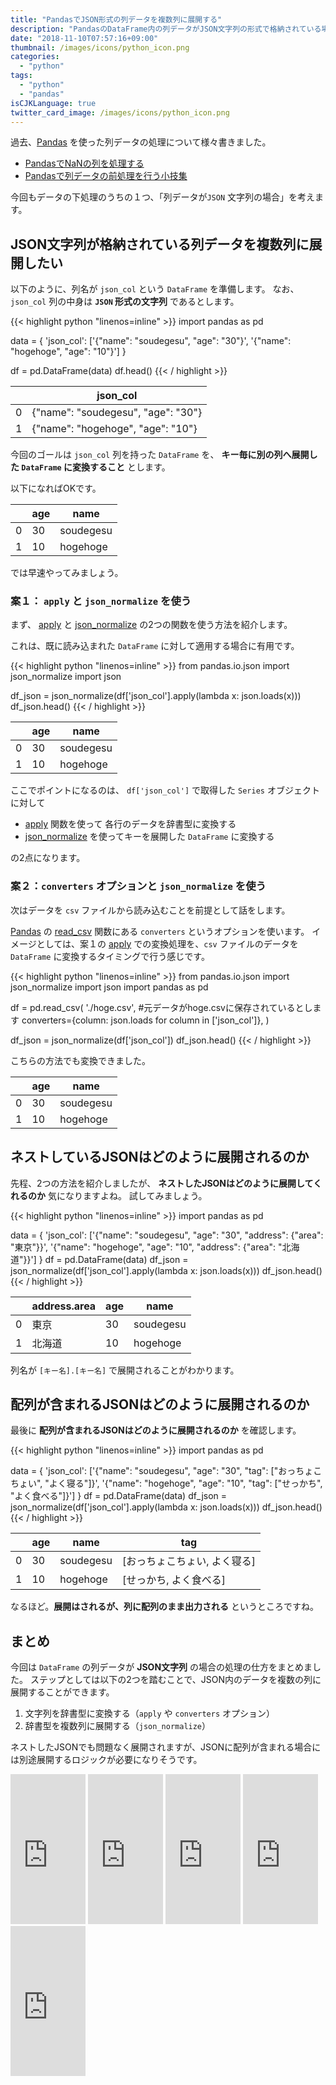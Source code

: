```yaml
---
title: "PandasでJSON形式の列データを複数列に展開する"
description: "PandasのDataFrame内の列データがJSON文字列の形式で格納されている場合に複数列にデータを展開したい場合の対処法を紹介します。自前の変換ロジックを挟む必要がありますが、特徴量エンジニアリングを行う上で便利な手法なのでおすすめです。"
date: "2018-11-10T07:57:16+09:00"
thumbnail: /images/icons/python_icon.png
categories:
  - "python"
tags:
  - "python"
  - "pandas"
isCJKLanguage: true
twitter_card_image: /images/icons/python_icon.png
---
```


過去、[Pandas](https://pandas.pydata.org/) を使った列データの処理について様々書きました。

* [PandasでNaNの列を処理する](/post/python/pandas_with_nan_columns/)
* [Pandasで列データの前処理を行う小技集](/post/python/pandas-preprocess-columns/)

今回もデータの下処理のうちの１つ、「列データが`JSON` 文字列の場合」を考えます。

## JSON文字列が格納されている列データを複数列に展開したい

以下のように、列名が `json_col` という `DataFrame` を準備します。
なお、 `json_col` 列の中身は **`JSON` 形式の文字列** であるとします。

{{< highlight python "linenos=inline" >}}
import pandas as pd

data = {
    'json_col': ['{"name": "soudegesu", "age": "30"}', '{"name": "hogehoge", "age": "10"}']
}

df = pd.DataFrame(data)
df.head()
{{< / highlight >}}

|	   |json_col                             |
|----|-------------------------------------|
|0   |	{"name": "soudegesu", "age": "30"} |
|1   |	{"name": "hogehoge", "age": "10"}  |

今回のゴールは `json_col` 列を持った `DataFrame` を、 **キー毎に別の列へ展開した `DataFrame` に変換すること** とします。

以下になればOKです。

|	    |age|	name|
|-----|-----|-----|
|0	  |30|	soudegesu|
|1	  |10|	hogehoge|

では早速やってみましょう。

### 案１： `apply` と `json_normalize` を使う

まず、 [apply](https://pandas.pydata.org/pandas-docs/stable/generated/pandas.DataFrame.apply.html) と [json_normalize](https://pandas.pydata.org/pandas-docs/version/0.22/generated/pandas.io.json.json_normalize.html) の2つの関数を使う方法を紹介します。

これは、既に読み込まれた `DataFrame` に対して適用する場合に有用です。

{{< highlight python "linenos=inline" >}}
from pandas.io.json import json_normalize
import json 

df_json = json_normalize(df['json_col'].apply(lambda x: json.loads(x)))
df_json.head()
{{< / highlight >}}

|	    |age|	name|
|-----|-----|-----|
|0	  |30|	soudegesu|
|1	  |10|	hogehoge|

ここでポイントになるのは、 `df['json_col']` で取得した `Series` オブジェクトに対して

*  [apply](https://pandas.pydata.org/pandas-docs/stable/generated/pandas.DataFrame.apply.html) 関数を使って
各行のデータを辞書型に変換する
* [json_normalize](https://pandas.pydata.org/pandas-docs/version/0.22/generated/pandas.io.json.json_normalize.html) を使ってキーを展開した `DataFrame` に変換する

の2点になります。

### 案２：`converters` オプションと `json_normalize` を使う

次はデータを `csv` ファイルから読み込むことを前提として話をします。

[Pandas](https://pandas.pydata.org/) の [read_csv](https://pandas.pydata.org/pandas-docs/stable/generated/pandas.read_csv.html) 関数にある `converters` というオプションを使います。
イメージとしては、案１の [apply](https://pandas.pydata.org/pandas-docs/stable/generated/pandas.DataFrame.apply.html) での変換処理を、`csv` ファイルのデータを `DataFrame` に変換するタイミングで行う感じです。

{{< highlight python "linenos=inline" >}}
from pandas.io.json import json_normalize
import json 
import pandas as pd

df = pd.read_csv(
    './hoge.csv',  #元データがhoge.csvに保存されているとします
    converters={column: json.loads for column in ['json_col']},
)

df_json = json_normalize(df['json_col'])
df_json.head()
{{< / highlight >}}

こちらの方法でも変換できました。

|	    |age|	name|
|-----|-----|-----|
|0	  |30|	soudegesu|
|1	  |10|	hogehoge|


## ネストしているJSONはどのように展開されるのか

先程、2つの方法を紹介しましたが、 **ネストしたJSONはどのように展開してくれるのか** 気になりますよね。
試してみましょう。

{{< highlight python "linenos=inline" >}}
import pandas as pd

data = {
    'json_col': ['{"name": "soudegesu", "age": "30", "address": {"area": "東京"}}', '{"name": "hogehoge", "age": "10", "address": {"area": "北海道"}}']
}
df = pd.DataFrame(data)
df_json = json_normalize(df['json_col'].apply(lambda x: json.loads(x)))
df_json.head()
{{< / highlight >}}

|	  |address.area|	age|	    name|
|---|------------|-----|----------|
|0	|東京         |	  30|	soudegesu|
|1	|北海道       |	  10|	 hogehoge|

列名が `[キー名].[キー名]` で展開されることがわかります。

## 配列が含まれるJSONはどのように展開されるのか

最後に **配列が含まれるJSONはどのように展開されるのか** を確認します。

{{< highlight python "linenos=inline" >}}
import pandas as pd

data = {
    'json_col': ['{"name": "soudegesu", "age": "30", "tag": ["おっちょこちょい", "よく寝る"]}', '{"name": "hogehoge", "age": "10", "tag": ["せっかち", "よく食べる"]}']
}
df = pd.DataFrame(data)
df_json = json_normalize(df['json_col'].apply(lambda x: json.loads(x)))
df_json.head()
{{< / highlight >}}

|	  |age|	name     |	tag                     |
|---|---|----------|--------------------------|
|0  |	30|	soudegesu|	[おっちょこちょい, よく寝る]|
|1  |	10|	hogehoge |	[せっかち, よく食べる]     |

なるほど。**展開はされるが、列に配列のまま出力される** というところですね。

## まとめ

今回は `DataFrame` の列データが **JSON文字列** の場合の処理の仕方をまとめました。
ステップとしては以下の2つを踏むことで、JSON内のデータを複数の列に展開することができます。

1. 文字列を辞書型に変換する（`apply` や `converters` オプション）
2. 辞書型を複数列に展開する（`json_normalize`）

ネストしたJSONでも問題なく展開されますが、JSONに配列が含まれる場合には別途展開するロジックが必要になりそうです。

  <iframe style="width:120px;height:240px;" marginwidth="0" marginheight="0" scrolling="no" frameborder="0" src="https://rcm-fe.amazon-adsystem.com/e/cm?ref=qf_sp_asin_til&t=soudegesu-22&m=amazon&o=9&p=8&l=as1&IS2=1&detail=1&asins=487311845X&linkId=b60ae7aec7f56d1de444c282e90767c0&bc1=ffffff&lt1=_blank&fc1=333333&lc1=0066c0&bg1=ffffff&f=ifr">
  </iframe>
  <iframe style="width:120px;height:240px;" marginwidth="0" marginheight="0" scrolling="no" frameborder="0" src="https://rcm-fe.amazon-adsystem.com/e/cm?ref=qf_sp_asin_til&t=soudegesu-22&m=amazon&o=9&p=8&l=as1&IS2=1&detail=1&asins=4873118417&linkId=732ef37c0a2e8ce9f0b90876cd0f35c5&bc1=ffffff&lt1=_blank&fc1=333333&lc1=0066c0&bg1=ffffff&f=ifr">
  </iframe>
  <iframe style="width:120px;height:240px;" marginwidth="0" marginheight="0" scrolling="no" frameborder="0" src="https://rcm-fe.amazon-adsystem.com/e/cm?ref=qf_sp_asin_til&t=soudegesu-22&m=amazon&o=9&p=8&l=as1&IS2=1&detail=1&asins=4873117984&linkId=cd99b22d583c0f7b93de3fc599cb7ec0&bc1=ffffff&lt1=_blank&fc1=333333&lc1=0066c0&bg1=ffffff&f=ifr">
  </iframe>
  <iframe style="width:120px;height:240px;" marginwidth="0" marginheight="0" scrolling="no" frameborder="0" src="https://rcm-fe.amazon-adsystem.com/e/cm?ref=qf_sp_asin_til&t=soudegesu-22&m=amazon&o=9&p=8&l=as1&IS2=1&detail=1&asins=4873117380&linkId=58ef591acabd7808b56ee5cfc8eb2d0d&bc1=ffffff&lt1=_blank&fc1=333333&lc1=0066c0&bg1=ffffff&f=ifr">
  </iframe>
  <iframe style="width:120px;height:240px;" marginwidth="0" marginheight="0" scrolling="no" frameborder="0" src="https://rcm-fe.amazon-adsystem.com/e/cm?ref=qf_sp_asin_til&t=soudegesu-22&m=amazon&o=9&p=8&l=as1&IS2=1&detail=1&asins=4873117941&linkId=dc2bb0024e74ec4b061b8365ec781a98&bc1=ffffff&lt1=_blank&fc1=333333&lc1=0066c0&bg1=ffffff&f=ifr">
  </iframe>